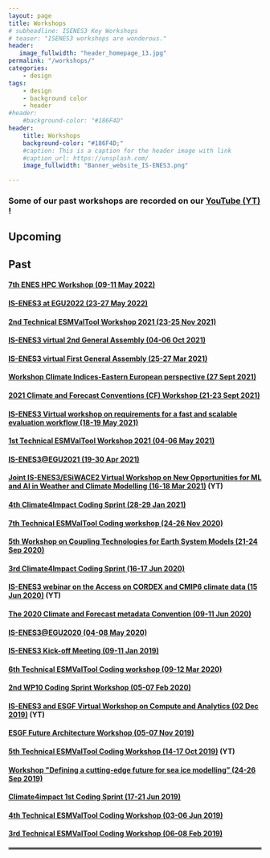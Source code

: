 ```yaml
---
layout: page
title: Workshops
# subheadline: ISENES3 Key Workshops
# teaser: "ISENES3 workshops are wonderous."
header:
   image_fullwidth: "header_homepage_13.jpg"
permalink: "/workshops/"
categories:
    - design
tags:
    - design
    - background color
    - header
#header:
    #background-color: "#186F4D"
header:
    title: Workshops
    background-color: "#186F4D;"
    #caption: This is a caption for the header image with link
    #caption_url: https://unsplash.com/
    image_fullwidth: "Banner_website_IS-ENES3.png"

---
```


### Some of our past workshops are recorded on our [YouTube (YT)](https://is-enes3.github.io/IS-ENES-Website/lectures-tutorials-webinars/) !

## Upcoming

## Past

#### [7th ENES HPC Workshop (09-11 May 2022)](https://is-enes3.github.io/IS-ENES-Website/workshops-detailed#bsc2022)
#### [IS-ENES3 at EGU2022 (23-27 May 2022)](https://is-enes3.github.io/IS-ENES-Website/workshops-detailed#isenes3-egu2022)
#### [2nd Technical ESMValTool Workshop 2021 (23-25 Nov 2021)](https://is-enes3.github.io/IS-ENES-Website/workshops-detailed#esmv1)
#### [IS-ENES3 virtual 2nd General Assembly (04-06 Oct 2021)](https://is-enes3.github.io/IS-ENES-Website/workshops-detailed#isenes3ga2)
#### [IS-ENES3 virtual First General Assembly (25-27 Mar 2021)](https://is-enes3.github.io/IS-ENES-Website/workshops-detailed#isenes3ga1)
#### [Workshop Climate Indices-Eastern European perspective (27 Sept 2021)](https://is-enes3.github.io/IS-ENES-Website/workshops-detailed#climate-indices)
#### [2021 Climate and Forecast Conventions (CF) Workshop (21-23 Sept 2021)](https://is-enes3.github.io/IS-ENES-Website/workshops-detailed#cf-conventions-2021)
#### [IS-ENES3 Virtual workshop on requirements for a fast and scalable evaluation workflow (18-19 May 2021)](https://is-enes3.github.io/IS-ENES-Website/workshops-detailed#fast-scalable-evaluation)
#### [1st Technical ESMValTool Workshop 2021 (04-06 May 2021)](https://is-enes3.github.io/IS-ENES-Website/workshops-detailed#1stESMValToolWS)
#### [IS-ENES3@EGU2021 (19-30 Apr 2021)](https://is-enes3.github.io/IS-ENES-Website/workshops-detailed#EGU2021)
#### [Joint IS-ENES3/ESiWACE2 Virtual Workshop on New Opportunities for ML and AI in Weather and Climate Modelling (16-18 Mar 2021)](https://is-enes3.github.io/IS-ENES-Website/workshops-detailed#ML-AI-WS) (YT)
#### [4th Climate4Impact Coding Sprint (28-29 Jan 2021)](https://is-enes3.github.io/IS-ENES-Website/workshops-detailed#C4I4th)
#### [7th Technical ESMValTool Coding workshop (24-26 Nov 2020)](https://is-enes3.github.io/IS-ENES-Website/workshops-detailed#7thESMValTool)
#### [5th Workshop on Coupling Technologies for Earth System Models (21-24 Sep 2020)](https://is-enes3.github.io/IS-ENES-Website/workshops-detailed#CW2020)
#### [3rd Climate4Impact Coding Sprint (16-17 Jun 2020)](https://is-enes3.github.io/IS-ENES-Website/workshops-detailed#C4I3th)
#### [IS-ENES3 webinar on the Access on CORDEX and CMIP6 climate data (15 Jun 2020)](https://is-enes3.github.io/IS-ENES-Website/workshops-detailed#cordex-webinar) (YT)
#### [The 2020 Climate and Forecast metadata Convention (09-11 Jun 2020)](https://is-enes3.github.io/IS-ENES-Website/workshops-detailed#CFConvention2020)
#### [IS-ENES3@EGU2020 (04-08 May 2020)](https://is-enes3.github.io/IS-ENES-Website/workshops-detailed#EGU2020)
#### [IS-ENES3 Kick-off Meeting (09-11 Jan 2019)](https://is-enes3.github.io/IS-ENES-Website/workshops-detailed#kickoff)
#### [6th Technical ESMValTool Coding workshop (09-12 Mar 2020)](https://is-enes3.github.io/IS-ENES-Website/workshops-detailed#6thESMValTool)
#### [2nd WP10 Coding Sprint Workshop (05-07 Feb 2020)](https://is-enes3.github.io/IS-ENES-Website/workshops-detailed#2ndWP10Sprint)
#### [IS-ENES3 and ESGF Virtual Workshop on Compute and Analytics (02 Dec 2019)](https://is-enes3.github.io/IS-ENES-Website/workshops-detailed#compute-analytics) (YT)
#### [ESGF Future Architecture Workshop (05-07 Nov 2019)](https://is-enes3.github.io/IS-ENES-Website/workshops-detailed#ESGF-WS)
#### [5th Technical ESMValTool Coding Workshop (14-17 Oct 2019)](https://is-enes3.github.io/IS-ENES-Website/workshops-detailed#ESMValTool-5th-WS) (YT)
#### [Workshop "Defining a cutting-edge future for sea ice modelling” (24-26 Sep 2019)](https://is-enes3.github.io/IS-ENES-Website/workshops-detailed#Sea-ice-WS)
#### [Climate4impact 1st Coding Sprint (17-21 Jun 2019)](https://is-enes3.github.io/IS-ENES-Website/workshops-detailed#C41-1st)
#### [4th Technical ESMValTool Coding Workshop (03-06 Jun 2019)](https://is-enes3.github.io/IS-ENES-Website/workshops-detailed#ESMValTool-4th)
#### [3rd Technical ESMValTool Coding Workshop (06-08 Feb 2019)](https://is-enes3.github.io/IS-ENES-Website/workshops-detailed#ESMValTool-3th)

<hr style="border:2px solid gray">
